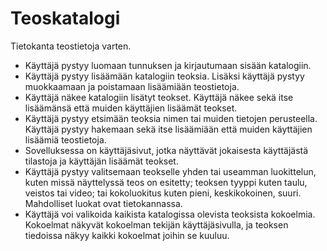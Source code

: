 # Teoskatalogi
Tietokanta teostietoja varten.

* Käyttäjä pystyy luomaan tunnuksen ja kirjautumaan sisään katalogiin.
* Käyttäjä pystyy lisäämään katalogiin teoksia. Lisäksi käyttäjä pystyy muokkaamaan ja poistamaan lisäämiään teostietoja.
* Käyttäjä näkee katalogiin lisätyt teokset. Käyttäjä näkee sekä itse lisäämänsä että muiden käyttäjien lisäämät teokset.
* Käyttäjä pystyy etsimään teoksia nimen tai muiden tietojen perusteella. Käyttäjä pystyy hakemaan sekä itse lisäämiään että muiden käyttäjien lisäämiä teostietoja.
* Sovelluksessa on käyttäjäsivut, jotka näyttävät jokaisesta käyttäjästä tilastoja ja käyttäjän lisäämät teokset.
* Käyttäjä pystyy valitsemaan teokselle yhden tai useamman luokittelun, kuten missä näyttelyssä teos on esitetty; teoksen tyyppi kuten taulu, veistos tai video; tai kokoluokitus kuten pieni, keskikokoinen, suuri. Mahdolliset luokat ovat tietokannassa.
* Käyttäjä voi valikoida kaikista katalogissa olevista teoksista kokoelmia. Kokoelmat näkyvät kokoelman tekijän käyttäjäsivulla, ja teoksen tiedoissa näkyy kaikki kokoelmat joihin se kuuluu.
